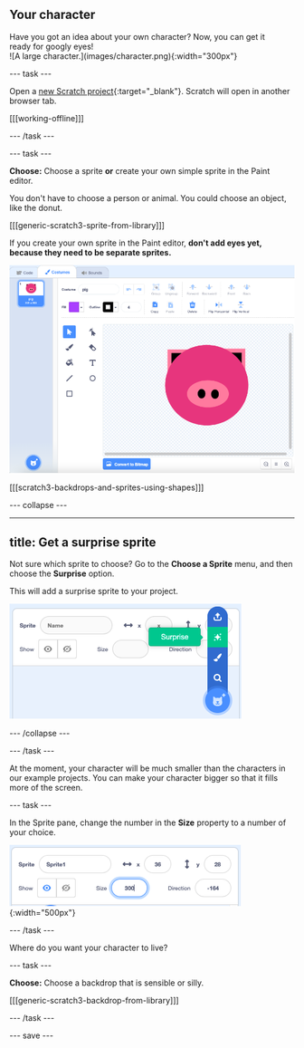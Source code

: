 ## Your character

<div style="display: flex; flex-wrap: wrap">
<div style="flex-basis: 200px; flex-grow: 1; margin-right: 15px;">
Have you got an idea about your own character? Now, you can get it ready for googly eyes!
</div>
<div>
![A large character.](images/character.png){:width="300px"}    
</div>
</div>

--- task ---

Open a [new Scratch project](https://rpf.io/scratch-new){:target="_blank"}. Scratch will open in another browser tab.

[[[working-offline]]]

--- /task ---

--- task ---

**Choose:** Choose a sprite **or** create your own simple sprite in the Paint editor.

You don't have to choose a person or animal. You could choose an object, like the donut.

[[[generic-scratch3-sprite-from-library]]]

If you create your own sprite in the Paint editor, **don't add eyes yet, because they need to be separate sprites.**

![A pig costume created in the Paint editor.](images/pig-costume.png)

[[[scratch3-backdrops-and-sprites-using-shapes]]]

--- collapse ---

---
title: Get a surprise sprite
---

Not sure which sprite to choose? Go to the **Choose a Sprite** menu, and then choose the **Surprise** option.

This will add a surprise sprite to your project.

![The 'Surprise' option in the 'Choose a Sprite' menu.](images/surprise-sprite.png)


--- /collapse ---

--- /task ---

At the moment, your character will be much smaller than the characters in our example projects. You can make your character bigger so that it fills more of the screen.

--- task ---

In the Sprite pane, change the number in the **Size** property to a number of your choice.

![The Size property in the Sprite pane.](images/size-property.png){:width="500px"}

--- /task ---

Where do you want your character to live?

--- task ---

**Choose:** Choose a backdrop that is sensible or silly.

[[[generic-scratch3-backdrop-from-library]]]

--- /task ---

--- save ---
